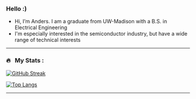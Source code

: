 ### Hello :)

- Hi, I’m Anders. I am a graduate from UW-Madison with a B.S. in Electrical Engineering
- I'm especially interested in the semiconductor industry, but have a wide range of technical interests



---

### 🔥 &nbsp; My Stats :
[![GitHub Streak](http://github-readme-streak-stats.herokuapp.com?user=andersbandt&theme=dark&background=000000)](https://git.io/streak-stats)

[![Top Langs](https://github-readme-stats.vercel.app/api/top-langs/?username=andersbandt&layout=compact&theme=vision-friendly-dark)](https://github.com/anuraghazra/github-readme-stats)

---
